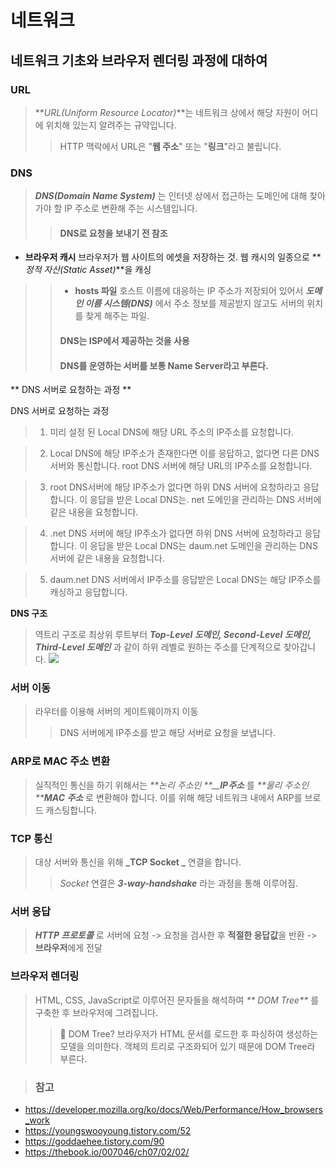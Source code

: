 # 네트워크

## 네트워크 기초와 브라우저 렌더링 과정에 대하여

### URL
>**_URL(Uniform Resource Locator)_**는 네트워크 상에서 해당 자원이 어디에 위치해 있는지 알려주는 규약입니다.
>>HTTP 맥락에서 URL은 "**웹 주소**" 또는 "**링크**"라고 불립니다. 


### DNS
> **_DNS(Domain Name System)_** 는 인터넷 상에서 접근하는 도메인에 대해 찾아가야 할 IP 주소로 변환해 주는 시스템입니다.
>>#### DNS로 요청을 보내기 전 참조  
- **브라우저 캐시**
 브라우저가 웹 사이트의 에셋을 저장하는 것. 웹 캐시의 일종으로 **_정적 자산(Static Asset)_**을 캐싱
>> - **hosts 파일**
호스트 이름에 대응하는 IP 주소가 저장되어 있어서 **_도메인 이름 시스템(DNS)_** 에서 주소 정보를 제공받지 않고도 서버의 위치를 찾게 해주는 파일.
>>####  DNS는 ISP에서 제공하는 것을 사용
>>#### DNS를 운영하는 서버를 보통 Name Server라고 부른다.
** DNS 서버로 요청하는 과정 **

DNS 서버로 요청하는 과정

>1. 미리 설정 된 Local DNS에 해당 URL 주소의 IP주소를 요청합니다.

>2. Local DNS에 해당 IP주소가 존재한다면 이를 응답하고, 없다면 다른 DNS 서버와 통신합니다. root DNS 서버에 해당 URL의 IP주소를 요청합니다.

>3. root DNS서버에 해당 IP주소가 없다면 하위 DNS 서버에 요청하라고 응답합니다. 이 응답을 받은 Local DNS는. net 도메인을 관리하는 DNS 서버에  같은 내용을 요청합니다.

>4. .net DNS 서버에 해당 IP주소가 없다면 하위 DNS 서버에 요청하라고 응답합니다. 이 응답을 받은 Local DNS는 daum.net 도메인을 관리하는 DNS 서버에 같은 내용을 요청합니다.

>5. daum.net DNS 서버에서 IP주소를 응답받은 Local DNS는 해당 IP주소를 캐싱하고 응답합니다.

**DNS 구조**
>역트리 구조로 최상위 루트부터 **_Top-Level 도메인, Second-Level 도메인, Third-Level 도메인_** 과 같이 하위 레벨로 원하는 주소를 단계적으로 찾아갑니다.
![](https://images.velog.io/images/dnrxorla/post/2151503f-fe6f-4c21-80ae-6c3779893921/image.png)

### 서버 이동
> 라우터를 이용해 서버의 게이트웨이까지 이동
>> DNS 서버에게 IP주소를 받고 해당 서버로 요청을 보냅니다.

### ARP로 MAC 주소 변환
> 실직적인 통신을 하기 위해서는 _**논리 주소인 **__**IP주소**_ 를 _**물리 주소인 **_**_MAC 주소_** 로 변환해야 합니다. 이를 위해 해당 네트워크 내에서 ARP를 브로드 캐스팅합니다.

### TCP 통신
> 대상 서버와 통신을 위해 **_TCP Socket _** 연결을 합니다.
>> _Socket_ 연결은 _**3-way-handshake**_ 라는 과정을 통해 이루어짐.

### 서버 응답
> _**HTTP 프로토콜**_ 로 서버에 요청 -> 요청을 검사한 후 **적절한 응답값**을 반환 -> **브라우저**에게 전달

### 브라우저 렌더링
> HTML, CSS, JavaScript로 이루어진 문자들을 해석하여  _** DOM Tree**_ 를 구축한 후 브라우저에 그려집니다.
>> 🧐 DOM Tree?
브라우저가 HTML 문서를 로드한 후 파싱하여 생성하는 모델을 의미한다. 객체의 트리로 구조화되어 있기 때문에 DOM Tree라 부른다.

> ### 참고
- https://developer.mozilla.org/ko/docs/Web/Performance/How_browsers_work
- https://youngswooyoung.tistory.com/52
- https://goddaehee.tistory.com/90
- https://thebook.io/007046/ch07/02/02/